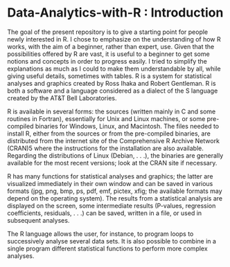 # Data-Analytics-with-R : Introduction

The goal of the present repository is to give a starting point for people newly interested in R. I chose to emphasize on the understanding of how R works, with the aim of a beginner, rather than expert, use. Given that the possibilities
offered by R are vast, it is useful to a beginner to get some notions and concepts in order to progress easily. I tried to simplify the explanations as much as I could to make them understandable by all, while giving useful details, sometimes with tables.
R is a system for statistical analyses and graphics created by Ross Ihaka and Robert Gentleman. R is both a software and a language considered as a dialect of the S language created by the AT&T Bell Laboratories. 

R is available in several forms: the sources (written mainly in C and some routines in Fortran), essentially for Unix and Linux machines, or some pre-compiled binaries for Windows, Linux, and Macintosh. The files needed to install R, either from the sources or from the pre-compiled binaries, are distributed from the internet site of the Comprehensive R Archive Network
(CRAN)5 where the instructions for the installation are also available. Regarding the distributions of Linux (Debian, . . .), the binaries are generally available for the most recent versions; look at the CRAN site if necessary.

R has many functions for statistical analyses and graphics; the latter are visualized immediately in their own window and can be saved in various formats (jpg, png, bmp, ps, pdf, emf, pictex, xfig; the available formats may depend on the operating system). The results from a statistical analysis are displayed on the screen, some intermediate results (P-values, regression coefficients, residuals, . . .) can be saved, written in a file, or used in subsequent analyses.

The R language allows the user, for instance, to program loops to successively analyse several data sets. It is also possible to combine in a single program different statistical functions to perform more complex analyses.
